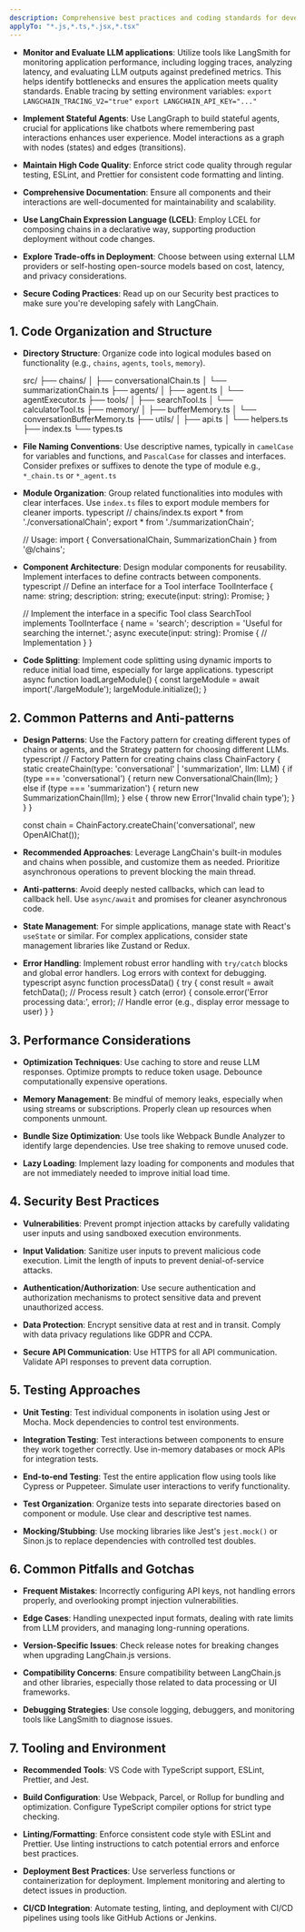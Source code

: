 ```yaml
---
description: Comprehensive best practices and coding standards for developing applications using LangChain.js. Focuses on code organization, performance, security, testing, and common pitfalls to ensure robust and maintainable AI-driven solutions.
applyTo: "*.js,*.ts,*.jsx,*.tsx"
---
```

- **Monitor and Evaluate LLM applications**: Utilize tools like LangSmith for monitoring application performance, including logging traces, analyzing latency, and evaluating LLM outputs against predefined metrics. This helps identify bottlenecks and ensures the application meets quality standards. Enable tracing by setting environment variables:
	`export LANGCHAIN_TRACING_V2="true"`
	`export LANGCHAIN_API_KEY="..."`

- **Implement Stateful Agents**: Use LangGraph to build stateful agents, crucial for applications like chatbots where remembering past interactions enhances user experience. Model interactions as a graph with nodes (states) and edges (transitions).

- **Maintain High Code Quality**: Enforce strict code quality through regular testing, ESLint, and Prettier for consistent code formatting and linting.

- **Comprehensive Documentation**: Ensure all components and their interactions are well-documented for maintainability and scalability.

- **Use LangChain Expression Language (LCEL)**: Employ LCEL for composing chains in a declarative way, supporting production deployment without code changes.

- **Explore Trade-offs in Deployment**: Choose between using external LLM providers or self-hosting open-source models based on cost, latency, and privacy considerations.

- **Secure Coding Practices**: Read up on our Security best practices to make sure you're developing safely with LangChain.

## 1. Code Organization and Structure

- **Directory Structure**: Organize code into logical modules based on functionality (e.g., `chains`, `agents`, `tools`, `memory`).
  
  src/
  ├── chains/
  │   ├── conversationalChain.ts
  │   └── summarizationChain.ts
  ├── agents/
  │   ├── agent.ts
  │   └── agentExecutor.ts
  ├── tools/
  │   ├── searchTool.ts
  │   └── calculatorTool.ts
  ├── memory/
  │   ├── bufferMemory.ts
  │   └── conversationBufferMemory.ts
  ├── utils/
  │   ├── api.ts
  │   └── helpers.ts
  ├── index.ts
  └── types.ts
  

- **File Naming Conventions**: Use descriptive names, typically in `camelCase` for variables and functions, and `PascalCase` for classes and interfaces.  Consider prefixes or suffixes to denote the type of module e.g., `*_chain.ts` or `*_agent.ts`

- **Module Organization**: Group related functionalities into modules with clear interfaces. Use `index.ts` files to export module members for cleaner imports.
  typescript
  // chains/index.ts
  export * from './conversationalChain';
  export * from './summarizationChain';
  
  // Usage:
  import { ConversationalChain, SummarizationChain } from '@/chains';
  

- **Component Architecture**: Design modular components for reusability. Implement interfaces to define contracts between components.
  typescript
  // Define an interface for a Tool
  interface ToolInterface {
      name: string;
      description: string;
      execute(input: string): Promise<string>;
  }

  // Implement the interface in a specific Tool
  class SearchTool implements ToolInterface {
      name = 'search';
      description = 'Useful for searching the internet.';
      async execute(input: string): Promise<string> {
          // Implementation
      }
  }
  

- **Code Splitting**: Implement code splitting using dynamic imports to reduce initial load time, especially for large applications.
  typescript
  async function loadLargeModule() {
      const largeModule = await import('./largeModule');
      largeModule.initialize();
  }
  

## 2. Common Patterns and Anti-patterns

- **Design Patterns**: Use the Factory pattern for creating different types of chains or agents, and the Strategy pattern for choosing different LLMs.
  typescript
  // Factory Pattern for creating chains
  class ChainFactory {
      static createChain(type: 'conversational' | 'summarization', llm: LLM) {
          if (type === 'conversational') {
              return new ConversationalChain(llm);
          } else if (type === 'summarization') {
              return new SummarizationChain(llm);
          } else {
              throw new Error('Invalid chain type');
          }
      }
  }

  const chain = ChainFactory.createChain('conversational', new OpenAIChat());
  

- **Recommended Approaches**: Leverage LangChain's built-in modules and chains when possible, and customize them as needed. Prioritize asynchronous operations to prevent blocking the main thread.

- **Anti-patterns**: Avoid deeply nested callbacks, which can lead to callback hell. Use `async/await` and promises for cleaner asynchronous code.

- **State Management**: For simple applications, manage state with React's `useState` or similar. For complex applications, consider state management libraries like Zustand or Redux.

- **Error Handling**: Implement robust error handling with `try/catch` blocks and global error handlers. Log errors with context for debugging.
  typescript
  async function processData() {
      try {
          const result = await fetchData();
          // Process result
      } catch (error) {
          console.error('Error processing data:', error);
          // Handle error (e.g., display error message to user)
      }
  }
  

## 3. Performance Considerations

- **Optimization Techniques**: Use caching to store and reuse LLM responses. Optimize prompts to reduce token usage. Debounce computationally expensive operations.

- **Memory Management**: Be mindful of memory leaks, especially when using streams or subscriptions. Properly clean up resources when components unmount.

- **Bundle Size Optimization**: Use tools like Webpack Bundle Analyzer to identify large dependencies. Use tree shaking to remove unused code.

- **Lazy Loading**: Implement lazy loading for components and modules that are not immediately needed to improve initial load time.

## 4. Security Best Practices

- **Vulnerabilities**: Prevent prompt injection attacks by carefully validating user inputs and using sandboxed execution environments.

- **Input Validation**: Sanitize user inputs to prevent malicious code execution. Limit the length of inputs to prevent denial-of-service attacks.

- **Authentication/Authorization**: Use secure authentication and authorization mechanisms to protect sensitive data and prevent unauthorized access.

- **Data Protection**: Encrypt sensitive data at rest and in transit. Comply with data privacy regulations like GDPR and CCPA.

- **Secure API Communication**: Use HTTPS for all API communication. Validate API responses to prevent data corruption.

## 5. Testing Approaches

- **Unit Testing**: Test individual components in isolation using Jest or Mocha. Mock dependencies to control test environments.

- **Integration Testing**: Test interactions between components to ensure they work together correctly. Use in-memory databases or mock APIs for integration tests.

- **End-to-end Testing**: Test the entire application flow using tools like Cypress or Puppeteer. Simulate user interactions to verify functionality.

- **Test Organization**: Organize tests into separate directories based on component or module. Use clear and descriptive test names.

- **Mocking/Stubbing**: Use mocking libraries like Jest's `jest.mock()` or Sinon.js to replace dependencies with controlled test doubles.

## 6. Common Pitfalls and Gotchas

- **Frequent Mistakes**: Incorrectly configuring API keys, not handling errors properly, and overlooking prompt injection vulnerabilities.

- **Edge Cases**: Handling unexpected input formats, dealing with rate limits from LLM providers, and managing long-running operations.

- **Version-Specific Issues**: Check release notes for breaking changes when upgrading LangChain.js versions.

- **Compatibility Concerns**: Ensure compatibility between LangChain.js and other libraries, especially those related to data processing or UI frameworks.

- **Debugging Strategies**: Use console logging, debuggers, and monitoring tools like LangSmith to diagnose issues.

## 7. Tooling and Environment

- **Recommended Tools**: VS Code with TypeScript support, ESLint, Prettier, and Jest.

- **Build Configuration**: Use Webpack, Parcel, or Rollup for bundling and optimization. Configure TypeScript compiler options for strict type checking.

- **Linting/Formatting**: Enforce consistent code style with ESLint and Prettier. Use linting instructions to catch potential errors and enforce best practices.

- **Deployment Best Practices**: Use serverless functions or containerization for deployment. Implement monitoring and alerting to detect issues in production.

- **CI/CD Integration**: Automate testing, linting, and deployment with CI/CD pipelines using tools like GitHub Actions or Jenkins.